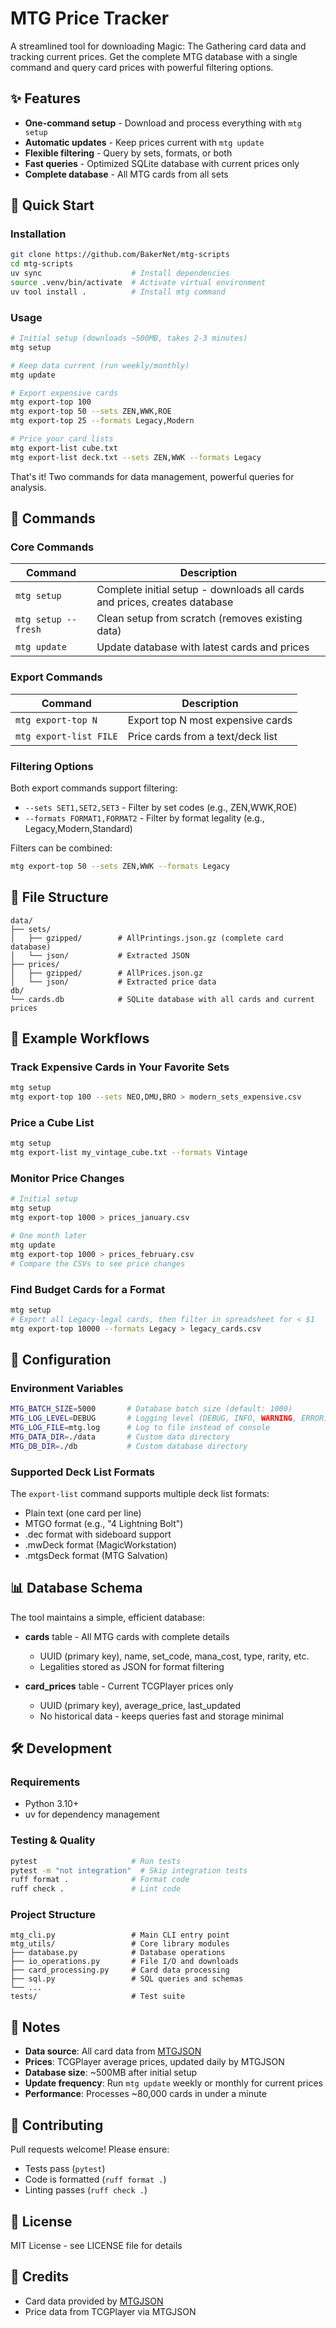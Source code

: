 # MTG Price Tracker

A streamlined tool for downloading Magic: The Gathering card data and tracking current prices. Get the complete MTG database with a single command and query card prices with powerful filtering options.

## ✨ Features

- **One-command setup** - Download and process everything with `mtg setup`
- **Automatic updates** - Keep prices current with `mtg update`  
- **Flexible filtering** - Query by sets, formats, or both
- **Fast queries** - Optimized SQLite database with current prices only
- **Complete database** - All MTG cards from all sets

## 🚀 Quick Start

### Installation

```bash
git clone https://github.com/BakerNet/mtg-scripts
cd mtg-scripts
uv sync                    # Install dependencies
source .venv/bin/activate  # Activate virtual environment
uv tool install .          # Install mtg command
```

### Usage

```bash
# Initial setup (downloads ~500MB, takes 2-3 minutes)
mtg setup

# Keep data current (run weekly/monthly)
mtg update

# Export expensive cards
mtg export-top 100
mtg export-top 50 --sets ZEN,WWK,ROE
mtg export-top 25 --formats Legacy,Modern

# Price your card lists
mtg export-list cube.txt
mtg export-list deck.txt --sets ZEN,WWK --formats Legacy
```

That's it! Two commands for data management, powerful queries for analysis.

## 📖 Commands

### Core Commands

| Command | Description |
|---------|-------------|
| `mtg setup` | Complete initial setup - downloads all cards and prices, creates database |
| `mtg setup --fresh` | Clean setup from scratch (removes existing data) |
| `mtg update` | Update database with latest cards and prices |

### Export Commands

| Command | Description |
|---------|-------------|
| `mtg export-top N` | Export top N most expensive cards |
| `mtg export-list FILE` | Price cards from a text/deck list |

### Filtering Options

Both export commands support filtering:

- `--sets SET1,SET2,SET3` - Filter by set codes (e.g., ZEN,WWK,ROE)
- `--formats FORMAT1,FORMAT2` - Filter by format legality (e.g., Legacy,Modern,Standard)

Filters can be combined:
```bash
mtg export-top 50 --sets ZEN,WWK --formats Legacy
```

## 📁 File Structure

```
data/
├── sets/
│   ├── gzipped/        # AllPrintings.json.gz (complete card database)
│   └── json/           # Extracted JSON
├── prices/
│   ├── gzipped/        # AllPrices.json.gz
│   └── json/           # Extracted price data
db/
└── cards.db            # SQLite database with all cards and current prices
```

## 🎯 Example Workflows

### Track Expensive Cards in Your Favorite Sets
```bash
mtg setup
mtg export-top 100 --sets NEO,DMU,BRO > modern_sets_expensive.csv
```

### Price a Cube List
```bash
mtg setup
mtg export-list my_vintage_cube.txt --formats Vintage
```

### Monitor Price Changes
```bash
# Initial setup
mtg setup
mtg export-top 1000 > prices_january.csv

# One month later
mtg update
mtg export-top 1000 > prices_february.csv
# Compare the CSVs to see price changes
```

### Find Budget Cards for a Format
```bash
mtg setup
# Export all Legacy-legal cards, then filter in spreadsheet for < $1
mtg export-top 10000 --formats Legacy > legacy_cards.csv
```

## 🔧 Configuration

### Environment Variables

```bash
MTG_BATCH_SIZE=5000       # Database batch size (default: 1000)
MTG_LOG_LEVEL=DEBUG       # Logging level (DEBUG, INFO, WARNING, ERROR)
MTG_LOG_FILE=mtg.log      # Log to file instead of console
MTG_DATA_DIR=./data       # Custom data directory
MTG_DB_DIR=./db           # Custom database directory
```

### Supported Deck List Formats

The `export-list` command supports multiple deck list formats:
- Plain text (one card per line)
- MTGO format (e.g., "4 Lightning Bolt")
- .dec format with sideboard support
- .mwDeck format (MagicWorkstation)
- .mtgsDeck format (MTG Salvation)

## 📊 Database Schema

The tool maintains a simple, efficient database:

- **cards** table - All MTG cards with complete details
  - UUID (primary key), name, set_code, mana_cost, type, rarity, etc.
  - Legalities stored as JSON for format filtering
  
- **card_prices** table - Current TCGPlayer prices only
  - UUID (primary key), average_price, last_updated
  - No historical data - keeps queries fast and storage minimal

## 🛠 Development

### Requirements
- Python 3.10+
- uv for dependency management

### Testing & Quality
```bash
pytest                     # Run tests
pytest -m "not integration"  # Skip integration tests
ruff format .              # Format code
ruff check .               # Lint code
```

### Project Structure
```
mtg_cli.py                 # Main CLI entry point
mtg_utils/                 # Core library modules
├── database.py            # Database operations
├── io_operations.py       # File I/O and downloads
├── card_processing.py     # Card data processing
├── sql.py                 # SQL queries and schemas
└── ...
tests/                     # Test suite
```

## 📝 Notes

- **Data source**: All card data from [MTGJSON](https://mtgjson.com)
- **Prices**: TCGPlayer average prices, updated daily by MTGJSON
- **Database size**: ~500MB after initial setup
- **Update frequency**: Run `mtg update` weekly or monthly for current prices
- **Performance**: Processes ~80,000 cards in under a minute

## 🤝 Contributing

Pull requests welcome! Please ensure:
- Tests pass (`pytest`)
- Code is formatted (`ruff format .`)
- Linting passes (`ruff check .`)

## 📄 License

MIT License - see LICENSE file for details

## 🙏 Credits

- Card data provided by [MTGJSON](https://mtgjson.com)
- Price data from TCGPlayer via MTGJSON